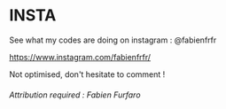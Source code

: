 # INSTA

See what my codes are doing on instagram : @fabienfrfr

https://www.instagram.com/fabienfrfr/

Not optimised, don't hesitate to comment !

###### Attribution required : Fabien Furfaro
